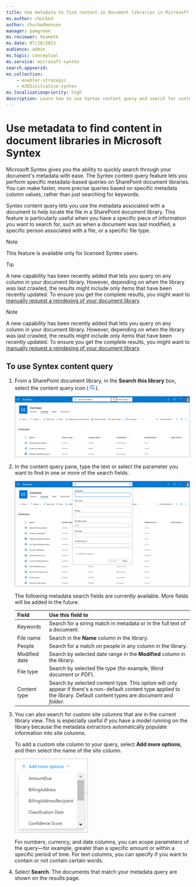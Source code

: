 ```yaml
---
title: Use metadata to find content in document libraries in Microsoft Syntex
ms.author: chucked
author: chuckedmonson
manager: pamgreen
ms.reviewer: kkameth
ms.date: 07/26/2023
audience: admin
ms.topic: conceptual
ms.service: microsoft-syntex
search.appverid: 
ms.collection: 
    - enabler-strategic
    - m365initiative-syntex
ms.localizationpriority: high
description: Learn how to use Syntex content query and search for custom site columns to find items in SharePoint document libraries using Microsoft Syntex.
---
```


# Use metadata to find content in document libraries in Microsoft Syntex

Microsoft Syntex gives you the ability to quickly search through your document's metadata with ease. The Syntex content query feature lets you perform specific metadata-based queries on SharePoint document libraries. You can make faster, more precise queries based on specific metadata column values, rather than just searching for keywords.

Syntex content query lets you use the metadata associated with a document to help locate the file in a SharePoint document library. This feature is particularly useful when you have a specific piece of information you want to search for, such as when a document was last modified, a specific person associated with a file, or a specific file type.

> [!NOTE]
> This feature is available only for licensed Syntex users.

> [!TIP]
> A new capability has been recently added that lets you query on any column in your document library. However, depending on when the library was last crawled, the results might include only items that have been recently updated. To ensure you get the complete results, you might want to [manually request a reindexing of your document library](https://learn.microsoft.com/sharepoint/crawl-site-content).

> [!NOTE]
> A new capability has been recently added that lets you query on any column in your document library. However, depending on when the library was last crawled, the results might include only items that have been recently updated. To ensure you get the complete results, you might want to [manually request a reindexing of your document library](https://learn.microsoft.com/sharepoint/crawl-site-content).


## To use Syntex content query

1. From a SharePoint document library, in the **Search this library** box, select the content query icon (![Screenshot of the metadata search icon.](../media/content-understanding/metadata-search-icon.png)).

    ![Screenshot of a document library page showing the search box with the content query icon highlighted.](../media/content-understanding/metadata-search-box.png)

2. In the content query pane, type the text or select the parameter you want to find in one or more of the search fields.

    ![Screenshot of a document library page showing the content query pane.](../media/content-understanding/metadata-search-pane.png)

   The following metadata search fields are currently available. More fields will be added in the future.

   |Field    |Use this field to  |
   |---------|---------|
   |Keywords |Search for a string match in metadata or in the full text of a document. |
   |File name     |Search in the **Name** column in the library.          |
   |People   |Search for a match on people in any column in the library.   |
   |Modified date |Search by selected date range in the **Modified** column in the library.         |
   |File type     |Search by selected file type (for example, Word document or PDF).        |
   |Content type  |Search by selected content type. This option will only appear if there's a non-default content type applied to the library. Default content types are *document* and *folder*.        |

3. You can also search for custom site columns that are in the current library view. This is especially useful if you have a model running on the library because the metadata extractors automatically populate information into site columns.  

    To add a custom site column to your query, select **Add more options**, and then select the name of the site column.

    ![Screenshot of the Add more options menu on the content query pane.](../media/content-understanding/metadata-search-add-more-options.png)

    For numbers, currency, and date columns, you can scope parameters of the query—for example, greater than a specific amount or within a specific period of time. For text columns, you can specify if you want to contain or not contain certain words.

4. Select **Search**. The documents that match your metadata query are shown on the results page. 

